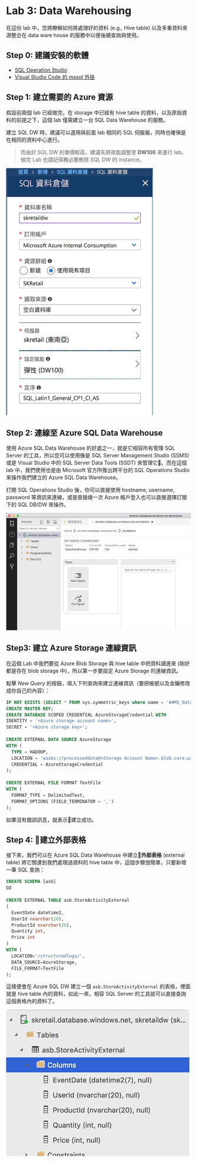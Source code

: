 # Lab 3: Data Warehousing

在這份 lab 中，您將瞭解如何將處理好的資料 (e.g., Hive table) 以及多重資料來源整合在 data ware house 的服務中以便後續查詢與使用。

## Step 0: 建議安裝的軟體

  * [SQL Operation Studio](https://docs.microsoft.com/sql/sql-operations-studio/download)
  * [Visual Studio Code 的 mssql 外掛](https://marketplace.visualstudio.com/items?itemName=ms-mssql.mssql)

## Step 1: 建立需要的 Azure 資源

假設前兩個 lab 已經做完，在 storage 中已經有 hive table 的資料，以及原始資料的前提之下，這個 lab 僅需建立一台 SQL Data Warehouse 的服務。

建立 SQL DW 時，建議可以選用與前面 lab 相同的 SQL 伺服器，同時也確保是在相同的資料中心進行。

> 而由於 SQL DW 的單價較高，建議先將效能調整至 **DW100** 來進行 lab。做完 Lab 也請記得務必要刪除 SQL DW 的 instance。

![建立 SQL Data Warehouse 的參考圖](images/creating_sqldw.png)

## Step 2: 連線至 Azure SQL Data Warehouse

使用 Azure SQL Data Warehouse 的好處之一，就是它相容所有管理 SQL Server 的工具，所以您可以使用像是 SQL Server Management Studio (SSMS) 或是 Visual Studio 中的 SQL Server Data Tools (SSDT) 來管理它。而在這個 lab 中，我們使用也是由 Microsoft 官方所推出跨平台的 SQL Operations Studio 來操作我們建立的 Azure SQL Data Warehouse。

打開 SQL Operations Studio 後，你可以直接使用 hostname, username, password 等資訊來連線，或是直接做一次 Azure 帳戶登入也可以直接選擇訂閱下的 SQL DB/DW 來操作。

![使用 SQL Operations Studio 連上 Azure SQL DW](images/sql_os_connected.png)

## Step3: 建立 Azure Storage 連線資訊

在這個 Lab 中我們要從 Azure Blob Storage 與 hive table 中把資料讀進來 (剛好都是存在 blob storage 中)，所以第一步要設定 Azure Storage 的連線資訊。

點擊 _New Query_ 的按鈕，填入下列查詢來建立連線資訊（要把帳號以及金鑰修改成你自己的內容）：

  ```sql
  IF NOT EXISTS (SELECT * FROM sys.symmetric_keys where name = '##MS_DatabaseMasterKey##')
  CREATE MASTER KEY;
  CREATE DATABASE SCOPED CREDENTIAL AzureStorageCredential WITH 
  IDENTITY = '<Azure storage account name>',
  SECRET = '<Azure storage key>';
  
  CREATE EXTERNAL DATA SOURCE AzureStorage
  WITH (
    TYPE = HADOOP,
    LOCATION = 'wasbs://processeddata@<Storage Account Name>.blob.core.windows.net',
    CREDENTIAL = AzureStorageCredential
  );
  
  CREATE EXTERNAL FILE FORMAT TextFile
  WITH (
    FORMAT_TYPE = DelimitedText,
    FORMAT_OPTIONS (FIELD_TERMINATOR = ',')
  );
  ```

如果沒有錯誤訊息，就表示建立成功。

## Step 4: 建立外部表格

接下來，我們可以在 Azure SQL Data Warehouse 中建立**外部表格** (external table) 將它關連到我們處理過資料的 hive table 中，這個步驟很簡單，只要新增一筆 SQL 查詢：

  ```sql
  CREATE SCHEMA [asb]
  GO
  
  CREATE EXTERNAL TABLE asb.StoreActivityExternal
  (
    EventDate datetime2,
    UserId nvarchar(20),
    ProductId nvarchar(20), 
    Quantity int, 
    Price int
  )
  WITH (
    LOCATION='/structuredlogs/',
    DATA_SOURCE=AzureStorage,
    FILE_FORMAT=TextFile
  );
  ```
這樣便會在 Azure SQL DW 建立一個 `asb.StoreActivityExternal` 的表格，裡面就是 hive table 內的資料，如此一來，相容 SQL Server 的工具就可以直接查詢這個表格內的資料了。

![建立完成的 external table](images/asdw_external_table.png)
